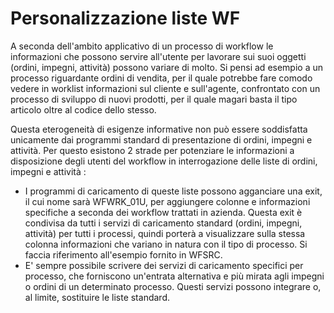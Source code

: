# Personalizzazione liste WF

A seconda dell'ambito applicativo di un processo di workflow le informazioni che possono servire all'utente per lavorare sui suoi oggetti (ordini, impegni, attività) possono variare di molto.
Si pensi ad esempio a un processo riguardante ordini di vendita, per il quale potrebbe fare comodo vedere in worklist informazioni sul cliente e sull'agente, confrontato con un processo di sviluppo di nuovi prodotti, per il quale magari basta il tipo articolo oltre al codice dello stesso.

Questa eterogeneità di esigenze informative non può essere soddisfatta unicamente dai programmi standard di presentazione di ordini, impegni e attività.
Per questo esistono 2 strade per potenziare le informazioni a disposizione degli utenti del workflow in interrogazione delle liste di ordini, impegni e attività : 
 * I programmi di caricamento di queste liste possono agganciare una exit, il cui nome sarà WFWRK_01U, per aggiungere colonne e informazioni specifiche a seconda dei workflow trattati in azienda. Questa exit è condivisa da tutti i servizi di caricamento standard (ordini, impegni, attività) per tutti i processi, quindi porterà a visualizzare sulla stessa colonna informazioni che variano in natura con il tipo di processo. Si faccia riferimento all'esempio fornito in WFSRC.
 * E' sempre possibile scrivere dei servizi di caricamento specifici per processo, che forniscono un'entrata alternativa e più mirata agli impegni o ordini di un determinato processo. Questi servizi possono integrare o, al limite, sostituire le liste standard.

